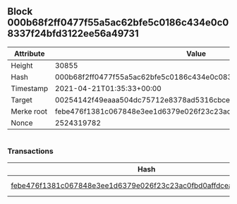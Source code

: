 ## Block 000b68f2ff0477f55a5ac62bfe5c0186c434e0c08337f24bfd3122ee56a49731

Attribute | Value
--- | ---
Height | 30855
Hash | 000b68f2ff0477f55a5ac62bfe5c0186c434e0c08337f24bfd3122ee56a49731
Timestamp | 2021-04-21T01:35:33+00:00
Target | 00254142f49eaaa504dc75712e8378ad5316cbcead634704b3734b6271167cc4
Merke root | febe476f1381c067848e3ee1d6379e026f23c23ac0fbd0affdcea0d76236051d
Nonce | 2524319782

```

```

### Transactions

Hash | Amount
--- | ---
[febe476f1381c067848e3ee1d6379e026f23c23ac0fbd0affdcea0d76236051d](febe476f1381c067848e3ee1d6379e026f23c23ac0fbd0affdcea0d76236051d.md) | 10.00000000 SKEPTI 
